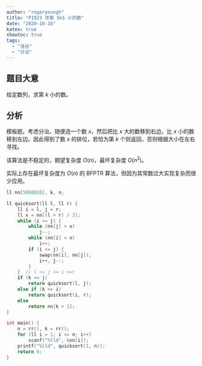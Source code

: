 ```yaml
---
author: "rogeryoungh"
title: "P1923 求第 $k$ 小的数"
date: "2020-10-16"
katex: true
showtoc: true
tags:
  - "洛谷"
  - "分治"
---
```


## 题目大意

给定数列，求第 $k$ 小的数。

## 分析

模板题。考虑分治，随便选一个数 $x$，然后把比 $x$ 大的数移到右边，比 $x$ 小的数移到左边。因此得到了数 $x$ 的排位，若恰为第 $k$ 个则返回，否则根据大小在左右寻找。

该算法是不稳定的，期望复杂度 $O(n)$，最坏复杂度 $O(n^2)$。

实际上存在最坏复杂度为 $O(n)$ 的 BFPTR 算法，但因为其常数过大实现复杂而很少应用。

```cpp
ll nn[5000010], k, n;

ll quicksort(ll l, ll r) {
    ll i = l, j = r;
    ll x = nn[(l + r) / 2];
    while (i <= j) {
        while (nn[j] > x)
            j--;
        while (nn[i] < x)
            i++;
        if (i <= j) {
            swap(nn[i], nn[j]);
            i++, j--;
        }
    }  // l <= j <= i <=r
    if (k <= j)
        return quicksort(l, j);
    else if (k >= i)
        return quicksort(i, r);
    else
        return nn[k + 1];
}

int main() {
    n = rr(), k = rr();
    for (ll i = 1; i <= n; i++)
        scanf("%lld", &nn[i]);
    printf("%lld", quicksort(1, n));
    return 0;
}
```
